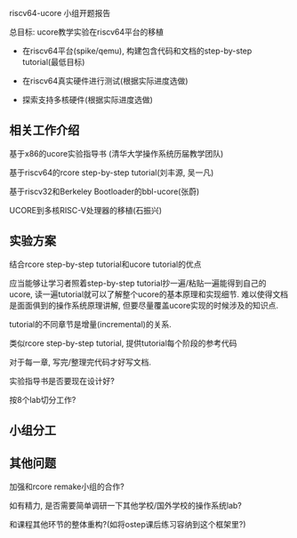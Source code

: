 riscv64-ucore 小组开题报告

总目标: ucore教学实验在riscv64平台的移植 

- 在riscv64平台(spike/qemu), 构建包含代码和文档的step-by-step tutorial(最低目标)

- 在riscv64真实硬件进行测试(根据实际进度选做)

- 探索支持多核硬件(根据实际进度选做)

## **相关工作介绍**

基于x86的ucore实验指导书 (清华大学操作系统历届教学团队)

基于riscv64的rcore step-by-step tutorial(刘丰源, 吴一凡)

基于riscv32和Berkeley Bootloader的bbl-ucore(张蔚)

UCORE到多核RISC-V处理器的移植(石振兴)

## 实验方案

结合rcore step-by-step tutorial和ucore tutorial的优点

应当能够让学习者照着step-by-step tutorial抄一遍/粘贴一遍能得到自己的ucore, 读一遍tutorial就可以了解整个ucore的基本原理和实现细节. 难以使得文档是面面俱到的操作系统原理讲解, 但要尽量覆盖ucore实现的时候涉及的知识点.

tutorial的不同章节是增量(incremental)的关系.

类似rcore step-by-step tutorial, 提供tutorial每个阶段的参考代码

对于每一章, 写完/整理完代码才好写文档.

实验指导书是否要现在设计好?

按8个lab切分工作?

## 小组分工

## 其他问题

加强和rcore remake小组的合作?

如有精力, 是否需要简单调研一下其他学校/国外学校的操作系统lab?

和课程其他环节的整体重构?(如将ostep课后练习容纳到这个框架里?)